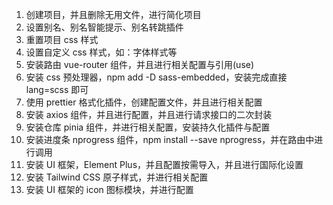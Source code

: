 1. 创建项目，并且删除无用文件，进行简化项目
2. 设置别名、别名智能提示、别名转跳插件
3. 重置项目 css 样式
4. 设置自定义 css 样式，如：字体样式等
5. 安装路由 vue-router 组件，并且进行相关配置与引用(use)
6. 安装 css 预处理器，npm add -D sass-embedded，安装完成直接 lang=scss 即可
7. 使用 prettier 格式化插件，创建配置文件，并且进行相关配置
8. 安装 axios 组件，并且进行配置，并且进行请求接口的二次封装
9. 安装仓库 pinia 组件，并进行相关配置，安装持久化插件与配置
10. 安装进度条 nprogress 组件，npm install --save nprogress，并在路由中进行调用
11. 安装 UI 框架，Element Plus，并且配置按需导入，并且进行国际化设置
12. 安装 Tailwind CSS 原子样式，并进行相关配置
13. 安装 UI 框架的 icon 图标模块，并进行配置
